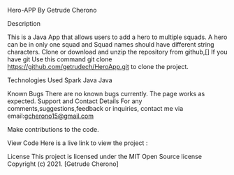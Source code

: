 Hero-APP
By Getrude Cherono

Description

This is a Java App that allows users to add a hero to multiple squads. A hero can be in only one squad and Squad names should have different string characters.
Clone or download and unzip the repository from github,[]
If you have git Use this command git clone https://github.com/getrudech/HeroApp.git to clone the project.

Technologies Used
Spark Java
Java

Known Bugs
There are no known bugs currently. The page works as expected.
Support and Contact Details
For any comments,suggestions,feedback or inquiries, contact me via email:gcherono15@gmail.com

Make contributions to the code.

View Code 
Here is a live link to view the project : 

License
This project is licensed under the MIT Open Source license Copyright (c) 2021. [Getrude Cherono]
